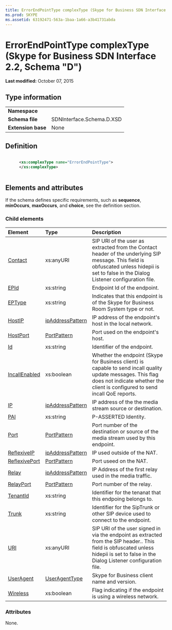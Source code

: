 ```yaml
---
title: ErrorEndPointType complexType (Skype for Business SDN Interface 2.2, Schema "D")
ms.prod: SKYPE
ms.assetid: 63192471-563a-1baa-1a66-a3b41731abda
---
```



# ErrorEndPointType complexType (Skype for Business SDN Interface 2.2, Schema "D")

 **Last modified:** October 07, 2015
  
    
    


## Type information


|||
|:-----|:-----|
|**Namespace**||
|**Schema file**|SDNInterface.Schema.D.XSD |
|**Extension base**|None |
   

## Definition


```XML

      <xs:complexType name="ErrorEndPointType">
      </xs:complexType>
      
```


## Elements and attributes

If the schema defines specific requirements, such as **sequence**, **minOccurs**, **maxOccurs**, and **choice**, see the definition section. 
  
    
    

### Child elements



|**Element**|**Type**|**Description**|
|:-----|:-----|:-----|
| [Contact](contact-element-errorendpointtype-complextype.md)|xs:anyURI |SIP URI of the user as extracted from the Contact header of the underlying SIP message. This field is obfuscated unless hidepii is set to false in the Dialog Listener configuration file. |
| [EPId](epid-element-errorendpointtype-complextype.md)|xs:string |Endpoint Id of the endpoint. |
| [EPType](eptype-element-errorendpointtype-complextype.md)|xs:string |Indicates that this endpoint is of the Skype for Business Room System type or not. |
| [HostIP](hostip-element-errorendpointtype-complextype.md)| [ipAddressPattern](ipaddresspattern-simpletype.md)|IP address of the endpoint's host in the local network. |
| [HostPort](hostport-element-errorendpointtype-complextype.md)| [PortPattern](portpattern-simpletype.md)|Port used on the endpoint's host. |
| [Id](id-element-errorendpointtype-complextype.md)|xs:string |Identifier of the endpoint. |
| [IncallEnabled](incallenabled-element-errorendpointtype-complextype.md)|xs:boolean |Whether the endpoint (Skype for Business client) is capable to send incall quality update messages. This flag does not indicate whether the client is configured to send incall QoE reports. |
| [IP](ip-element-errorendpointtype-complextype.md)| [ipAddressPattern](ipaddresspattern-simpletype.md)|IP address of the the media stream source or destination. |
| [PAI](pai-element-errorendpointtype-complextype.md)|xs:string |P-ASSERTED Identity. |
| [Port](port-element-errorendpointtype-complextype.md)| [PortPattern](portpattern-simpletype.md)|Port number of the destination or source of the media stream used by this endpoint. |
| [ReflexiveIP](reflexiveip-element-errorendpointtype-complextype.md)| [ipAddressPattern](ipaddresspattern-simpletype.md)|IP used outside of the NAT. |
| [ReflexivePort](reflexiveport-element-errorendpointtype-complextype.md)| [PortPattern](portpattern-simpletype.md)|Port useed on the NAT. |
| [Relay](relay-element-errorendpointtype-complextype.md)| [ipAddressPattern](ipaddresspattern-simpletype.md)|IP Address of the first relay used in the media traffic. |
| [RelayPort](relayport-element-errorendpointtype-complextype.md)| [PortPattern](portpattern-simpletype.md)|Port number of the relay. |
| [TenantId](tenantid-element-errorendpointtype-complextype.md)|xs:string |Identifier for the tenanat that this endpoing belongs to. |
| [Trunk](trunk-element-errorendpointtype-complextype.md)|xs:string |Identifier for the SipTrunk or other SIP device used to connect to the endpoint. |
| [URI](uri-element-errorendpointtype-complextype.md)|xs:anyURI |SIP URI of the user signed in via the endpoint as extracted from the SIP header.. This field is obfuscated unless hidepii is set to false in the Dialog Listener configuration file. |
| [UserAgent](useragent-element-errorendpointtype-complextype.md)| [UserAgentType](useragenttype-complextype.md)|Skype for Business client name and version. |
| [Wireless](wireless-element-errorendpointtype-complextype.md)|xs:boolean |Flag indicating if the endpoint is using a wireless network. |
   

### Attributes

None. 
  
    
    


